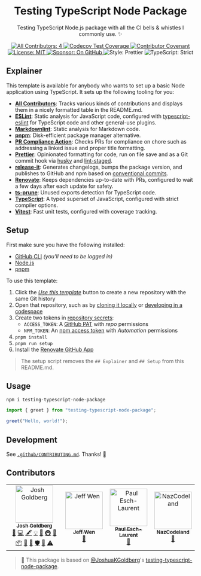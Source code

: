 <h1 align="center">Testing TypeScript Node Package</h1>

<p align="center">Testing TypeScript Node.js package with all the CI bells & whistles I commonly use. ✨</p>

<p align="center">
	<a href="#contributors" target="_blank">
<!-- prettier-ignore-start -->
<!-- ALL-CONTRIBUTORS-BADGE:START - Do not remove or modify this section -->
<img alt="All Contributors: 4" src="https://img.shields.io/badge/all_contributors-4-21bb42.svg" />
<!-- ALL-CONTRIBUTORS-BADGE:END -->
<!-- prettier-ignore-end -->
	</a>
	<a href="https://codecov.io/gh/JoshuaKGoldberg/testing-typescript-node-package" target="_blank">
		<img alt="Codecov Test Coverage" src="https://codecov.io/gh/JoshuaKGoldberg/testing-typescript-node-package/branch/main/graph/badge.svg?token=eVIFY4MhfQ"/>
	</a>
	<a href="https://github.com/JoshuaKGoldberg/testing-typescript-node-package/blob/main/.github/CODE_OF_CONDUCT.md" target="_blank">
		<img alt="Contributor Covenant" src="https://img.shields.io/badge/code_of_conduct-enforced-21bb42" />
	</a>
	<a href="https://github.com/JoshuaKGoldberg/testing-typescript-node-package/blob/main/LICENSE.md" target="_blank">
	    <img alt="License: MIT" src="https://img.shields.io/github/license/JoshuaKGoldberg/testing-typescript-node-package?color=21bb42">
    </a>
	<a href="https://github.com/sponsors/JoshuaKGoldberg" target="_blank">
    	<img alt="Sponsor: On GitHub" src="https://img.shields.io/badge/sponsor-on_github-21bb42.svg" />
    </a>
	<img alt="Style: Prettier" src="https://img.shields.io/badge/style-prettier-21bb42.svg" />
    <img alt="TypeScript: Strict" src="https://img.shields.io/badge/typescript-strict-21bb42.svg" />
</p>

## Explainer

This template is available for anybody who wants to set up a basic Node application using TypeScript.
It sets up the following tooling for you:

- [**All Contributors**](https://allcontributors.org): Tracks various kinds of contributions and displays them in a nicely formatted table in the README.md.
- [**ESLint**](https://eslint.org): Static analysis for JavaScript code, configured with [typescript-eslint](https://typescript-eslint.io) for TypeScript code and other general-use plugins.
- [**Markdownlint**](https://github.com/DavidAnson/markdownlint): Static analysis for Markdown code.
- [**pnpm**](https://pnpm.io): Disk-efficient package manager alternative.
- [**PR Compliance Action**](https://github.com/mtfoley/pr-compliance-action): Checks PRs for compliance on chore such as addressing a linked issue and proper title formatting.
- [**Prettier**](https://prettier.io): Opinionated formatting for code, run on file save and as a Git commit hook via [husky](https://typicode.github.io/husky) and [lint-staged](https://github.com/okonet/lint-staged).
- [**release-it**](https://github.com/release-it/release-it): Generates changelogs, bumps the package version, and publishes to GitHub and npm based on [conventional commits](https://www.conventionalcommits.org).
- [**Renovate**](https://docs.renovatebot.com): Keeps dependencies up-to-date with PRs, configured to wait a few days after each update for safety.
- [**ts-prune**](https://github.com/nadeesha/ts-prune): Unused exports detection for TypeScript code.
- [**TypeScript**](https://typescriptlang.org): A typed superset of JavaScript, configured with strict compiler options.
- [**Vitest**](https://vitest.dev): Fast unit tests, configured with coverage tracking.

## Setup

First make sure you have the following installed:

- [GitHub CLI](https://cli.github.com) _(you'll need to be logged in)_
- [Node.js](https://nodejs.org)
- [pnpm](https://pnpm.io)

To use this template:

1. Click the [_Use this template_](https://github.com/JoshuaKGoldberg/testing-typescript-node-package/generate) button to create a new repository with the same Git history
2. Open that repository, such as by [cloning it locally](https://docs.github.com/en/repositories/creating-and-managing-repositories/cloning-a-repository) or [developing in a codespace](https://docs.github.com/en/codespaces/developing-in-codespaces/developing-in-a-codespace)
3. Create two tokens in [repository secrets](https://docs.github.com/en/actions/security-guides/encrypted-secrets):
   - `ACCESS_TOKEN`: A [GitHub PAT](https://github.com/settings/tokens/new) with _repo_ permissions
   - `NPM_TOKEN`: An [npm access token](https://docs.npmjs.com/creating-and-viewing-access-tokens/) with _Automation_ permissions
4. `pnpm install`
5. `pnpm run setup`
6. Install the [Renovate GitHub App](https://github.com/marketplace/renovate)

> The setup script removes the `## Explainer` and `## Setup` from this README.md.

## Usage

```shell
npm i testing-typescript-node-package
```

```ts
import { greet } from "testing-typescript-node-package";

greet("Hello, world!");
```

## Development

See [`.github/CONTRIBUTING.md`](./.github/CONTRIBUTING.md).
Thanks! 💖

## Contributors

<!-- prettier-ignore-start -->
<!-- markdownlint-disable -->
<!-- spellchecker: disable -->
<!-- ALL-CONTRIBUTORS-LIST:START - Do not remove or modify this section -->
<!-- prettier-ignore-start -->
<!-- markdownlint-disable -->
<table>
  <tbody>
    <tr>
      <td align="center"><a href="http://www.joshuakgoldberg.com"><img src="https://avatars.githubusercontent.com/u/3335181?v=4?s=100" width="100px;" alt="Josh Goldberg"/><br /><sub><b>Josh Goldberg</b></sub></a><br /><a href="https://github.com/JoshuaKGoldberg/testing-typescript-node-package/issues?q=author%3AJoshuaKGoldberg" title="Bug reports">🐛</a> <a href="https://github.com/JoshuaKGoldberg/testing-typescript-node-package/commits?author=JoshuaKGoldberg" title="Code">💻</a> <a href="#content-JoshuaKGoldberg" title="Content">🖋</a> <a href="#example-JoshuaKGoldberg" title="Examples">💡</a> <a href="#ideas-JoshuaKGoldberg" title="Ideas, Planning, & Feedback">🤔</a> <a href="#infra-JoshuaKGoldberg" title="Infrastructure (Hosting, Build-Tools, etc)">🚇</a> <a href="#maintenance-JoshuaKGoldberg" title="Maintenance">🚧</a> <a href="#platform-JoshuaKGoldberg" title="Packaging/porting to new platform">📦</a> <a href="#projectManagement-JoshuaKGoldberg" title="Project Management">📆</a> <a href="https://github.com/JoshuaKGoldberg/testing-typescript-node-package/pulls?q=is%3Apr+reviewed-by%3AJoshuaKGoldberg" title="Reviewed Pull Requests">👀</a> <a href="#security-JoshuaKGoldberg" title="Security">🛡️</a> <a href="#tool-JoshuaKGoldberg" title="Tools">🔧</a> <a href="https://github.com/JoshuaKGoldberg/testing-typescript-node-package/commits?author=JoshuaKGoldberg" title="Tests">⚠️</a></td>
      <td align="center"><a href="https://sinchang.me"><img src="https://avatars.githubusercontent.com/u/3297859?v=4?s=100" width="100px;" alt="Jeff Wen"/><br /><sub><b>Jeff Wen</b></sub></a><br /><a href="#tool-sinchang" title="Tools">🔧</a></td>
      <td align="center"><a href="https://paulisaweso.me/"><img src="https://avatars.githubusercontent.com/u/6335792?v=4?s=100" width="100px;" alt="Paul Esch-Laurent"/><br /><sub><b>Paul Esch-Laurent</b></sub></a><br /><a href="#tool-Pinjasaur" title="Tools">🔧</a></td>
      <td align="center"><a href="https://github.com/NazCodeland"><img src="https://avatars.githubusercontent.com/u/113494366?v=4?s=100" width="100px;" alt="NazCodeland"/><br /><sub><b>NazCodeland</b></sub></a><br /><a href="#tool-NazCodeland" title="Tools">🔧</a></td>
    </tr>
  </tbody>
</table>

<!-- markdownlint-restore -->
<!-- prettier-ignore-end -->

<!-- ALL-CONTRIBUTORS-LIST:END -->
<!-- spellchecker: enable -->
<!-- markdownlint-restore -->
<!-- prettier-ignore-end -->

<!-- You can remove this notice if you don't want it 🙂 no worries! -->

> 💙 This package is based on [@JoshuaKGoldberg](https://github.com/JoshuaKGoldberg)'s [testing-typescript-node-package](https://github.com/JoshuaKGoldberg/testing-typescript-node-package).
